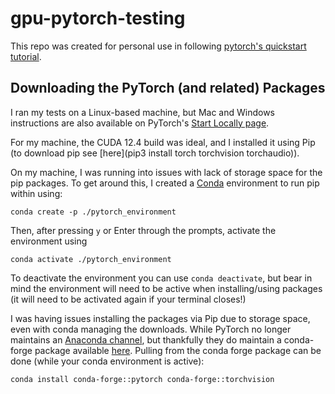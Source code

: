 # gpu-pytorch-testing
This repo was created for personal use in following [pytorch's quickstart tutorial](https://pytorch.org/tutorials/beginner/basics/quickstart_tutorial.html).

## Downloading the PyTorch (and related) Packages
I ran my tests on a Linux-based machine, but Mac and Windows instructions are also available on PyTorch's [Start Locally page](https://pytorch.org/get-started/locally/).

For my machine, the CUDA 12.4 build was ideal, and I installed it using Pip (to download pip see [here](pip3 install torch torchvision torchaudio)).

On my machine, I was running into issues with lack of storage space for the pip packages. To get around this, I created a [Conda](https://github.com/conda-forge/miniforge) environment to run pip within using:
```
conda create -p ./pytorch_environment
```

Then, after pressing `y` or Enter through the prompts, activate the environment using
```
conda activate ./pytorch_environment
```
To deactivate the environment you can use `conda deactivate`, but bear in mind the environment will need to be active when installing/using packages (it will need to be activated again if your terminal closes!)

I was having issues installing the packages via Pip due to storage space, even with conda managing the downloads. While PyTorch no longer maintains an [Anaconda channel](https://github.com/pytorch/pytorch/issues/138506), but thankfully they do maintain a conda-forge package available [here](https://anaconda.org/conda-forge/pytorch). Pulling from the conda forge package can be done (while your conda environment is active):
```
conda install conda-forge::pytorch conda-forge::torchvision
```


